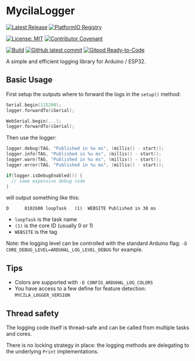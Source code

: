 # MycilaLogger

[![Latest Release](https://img.shields.io/github/release/mathieucarbou/MycilaLogger.svg)](https://GitHub.com/mathieucarbou/MycilaLogger/releases/)
[![PlatformIO Registry](https://badges.registry.platformio.org/packages/mathieucarbou/library/MycilaLogger.svg)](https://registry.platformio.org/libraries/mathieucarbou/MycilaLogger)

[![License: MIT](https://img.shields.io/badge/License-MIT-yellow.svg)](https://opensource.org/licenses/MIT)
[![Contributor Covenant](https://img.shields.io/badge/Contributor%20Covenant-2.1-4baaaa.svg)](code_of_conduct.md)

[![Build](https://github.com/mathieucarbou/MycilaLogger/actions/workflows/ci.yml/badge.svg)](https://github.com/mathieucarbou/MycilaLogger/actions/workflows/ci.yml)
[![GitHub latest commit](https://badgen.net/github/last-commit/mathieucarbou/MycilaLogger)](https://GitHub.com/mathieucarbou/MycilaLogger/commit/)
[![Gitpod Ready-to-Code](https://img.shields.io/badge/Gitpod-Ready--to--Code-blue?logo=gitpod)](https://gitpod.io/#https://github.com/mathieucarbou/MycilaLogger)

A simple and efficient logging library for Arduino / ESP32.

## Basic Usage

First setup the outputs where to forward the logs in the `setup()` method:

```c++
Serial.begin(115200);
logger.forwardTo(&Serial);

WebSerial.begin(...);
logger.forwardTo(&Serial);
```

Then use the logger:

```c++
logger.debug(TAG, "Published in %u ms", (millis() - start));
logger.info(TAG, "Published in %u ms", (millis() - start));
logger.warn(TAG, "Published in %u ms", (millis() - start));
logger.error(TAG, "Published in %u ms", (millis() - start));

if(logger.isDebugEnabled()) {
  // some expensive debug code
}
```

will output something like this:

```
D      8102600 loopTask   (1)  WEBSITE Published in 38 ms
```

- `loopTask` is the task name
- `(1)` is the core ID (usually 0 or 1)
- `WEBSITE` is the tag

Note: the logging level can be controlled with the standard Arduino flag: `-D CORE_DEBUG_LEVEL=ARDUHAL_LOG_LEVEL_DEBUG` for example.

## Tips

- Colors are supported with `-D CONFIG_ARDUHAL_LOG_COLORS`
- You have access to a few define for feature detection: `MYCILA_LOGGER_VERSION`

## Thread safety

The logging code itself is thread-safe and can be called from multiple tasks and cores.

There is no locking strategy in place: the logging methods are delegating to the underlying `Print` implementations.
